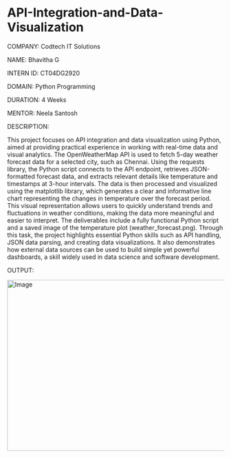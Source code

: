 # API-Integration-and-Data-Visualization

COMPANY: Codtech IT Solutions

NAME: Bhavitha G

INTERN ID: CT04DG2920

DOMAIN: Python Programming

DURATION: 4 Weeks

MENTOR: Neela Santosh

DESCRIPTION:

This project focuses on API integration and data visualization using Python, aimed at providing practical experience in working with real-time data and visual analytics. The OpenWeatherMap API is used to fetch 5-day weather forecast data for a selected city, such as Chennai. Using the requests library, the Python script connects to the API endpoint, retrieves JSON-formatted forecast data, and extracts relevant details like temperature and timestamps at 3-hour intervals. The data is then processed and visualized using the matplotlib library, which generates a clear and informative line chart representing the changes in temperature over the forecast period. This visual representation allows users to quickly understand trends and fluctuations in weather conditions, making the data more meaningful and easier to interpret. The deliverables include a fully functional Python script and a saved image of the temperature plot (weather_forecast.png). Through this task, the project highlights essential Python skills such as API handling, JSON data parsing, and creating data visualizations. It also demonstrates how external data sources can be used to build simple yet powerful dashboards, a skill widely used in data science and software development.

OUTPUT:

<img width="803" height="397" alt="Image" src="https://github.com/user-attachments/assets/d4604784-b239-4640-946a-31b3ce94a652" />
